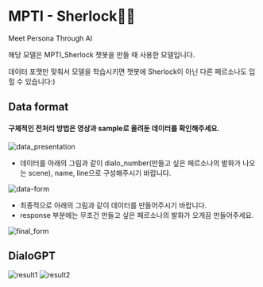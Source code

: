 # MPTI - Sherlock🕵️‍♂️
Meet Persona Through AI

해당 모델은 MPTI_Sherlock 챗봇을 만들 때 사용한 모델입니다. 

데이터 포맷만 맞춰서 모델을 학습시키면 챗봇에 Sherlock이 아닌 다른 페르소나도 입힐 수 있습니다:)

## Data format
#### 구체적인 전처리 방법은 영상과 sample로 올려둔 데이터를 확인해주세요.
![data_presentation](https://user-images.githubusercontent.com/68625698/126024264-1816c30a-11d3-4919-b504-35f19ec8e079.PNG)

* 데이터를 아래의 그림과 같이 dialo_number(만들고 싶은 페르소나의 발화가 나오는 scene), name, line으로 구성해주시기 바랍니다.

![data-form](https://user-images.githubusercontent.com/68625698/126024396-c59aade2-34d2-48bf-8213-73a211dca323.PNG)

* 최종적으로 아래의 그림과 같이 데이터를 만들어주시기 바랍니다.
* response 부분에는 무조건 만들고 싶은 페르소나의 발화가 오게끔 만들어주세요.

![final_form](https://user-images.githubusercontent.com/68625698/126024480-0a8c62bc-3461-4114-933b-896c5bea8e5b.PNG)

## DialoGPT

![result1](https://user-images.githubusercontent.com/68625698/126024600-cbf27a6f-c68d-450f-8ded-6fab423b9743.PNG)
![result2](https://user-images.githubusercontent.com/68625698/126024605-eeed9e8d-c607-4185-b3dc-3c0404c70cd8.PNG)
